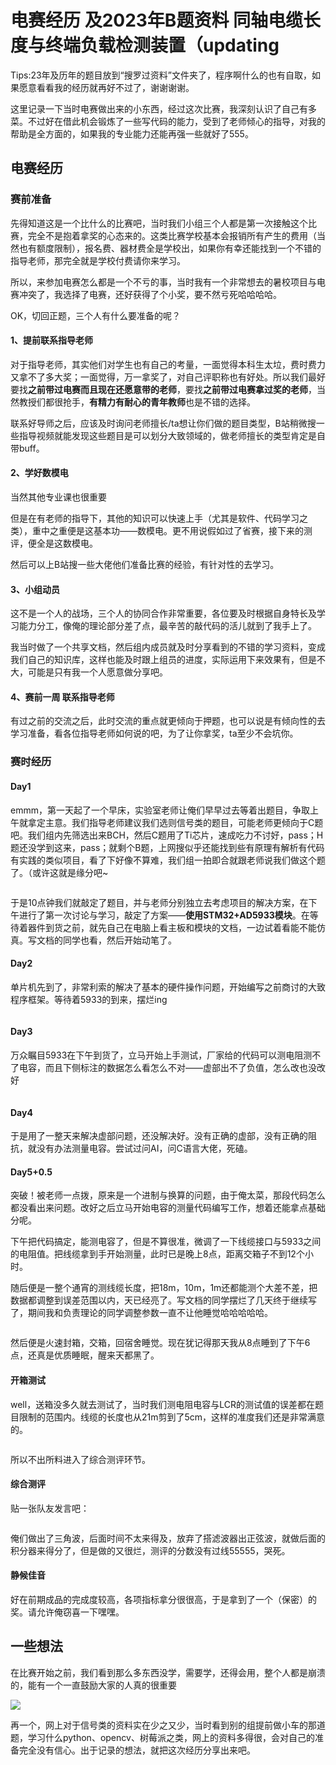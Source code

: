 # 电赛经历 及2023年B题资料 同轴电缆长度与终端负载检测装置（updating

Tips:23年及历年的题目放到“搜罗过资料”文件夹了，程序啊什么的也有自取，如果愿意看看我的经历就再好不过了，谢谢谢谢。

这里记录一下当时电赛做出来的小东西，经过这次比赛，我深刻认识了自己有多菜。不过好在借此机会锻炼了一些写代码的能力，受到了老师倾心的指导，对我的帮助是全方面的，如果我的专业能力还能再强一些就好了555。

## 电赛经历

### 赛前准备

先得知道这是一个比什么的比赛吧，当时我们小组三个人都是第一次接触这个比赛，完全不是抱着拿奖的心态来的。这类比赛学校基本会报销所有产生的费用（当然也有额度限制），报名费、器材费全是学校出，如果你有幸还能找到一个不错的指导老师，那完全就是学校付费请你来学习。

所以，来参加电赛怎么都是一个不亏的事，当时我有一个非常想去的暑校项目与电赛冲突了，我选择了电赛，还好获得了个小奖，要不然亏死哈哈哈哈。

OK，切回正题，三个人有什么要准备的呢？

#### 1、提前联系指导老师

对于指导老师，其实他们对学生也有自己的考量，一面觉得本科生太垃，费时费力又拿不了多大奖；一面觉得，万一拿奖了，对自己评职称也有好处。所以我们最好要找**之前带过电赛而且现在还愿意带的老师**，要找**之前带过电赛拿过奖的老师**，当然教授们都很抢手，**有精力有耐心的青年教师**也是不错的选择。

联系好导师之后，应该及时询问老师擅长/ta想让你们做的题目类型，B站稍微搜一些指导视频就能发现这些题目是可以划分大致领域的，做老师擅长的类型肯定是自带buff。

#### 2、学好数模电

当然其他专业课也很重要

但是在有老师的指导下，其他的知识可以快速上手（尤其是软件、代码学习之类），重中之重便是这基本功——数模电。更不用说假如过了省赛，接下来的测评，便全是这数模电。

然后可以上B站搜一些大佬他们准备比赛的经验，有针对性的去学习。

#### 3、小组动员

这不是一个人的战场，三个人的协同合作非常重要，各位要及时根据自身特长及学习能力分工，像俺的理论部分差了点，最辛苦的敲代码的活儿就到了我手上了。

我当时做了一个共享文档，然后组内成员就及时分享看到的不错的学习资料，变成我们自己的知识库，这样也能及时跟上组员的进度，实际运用下来效果有，但是不大，可能是只有我一个人愿意做分享吧。

#### 4、赛前一周 联系指导老师

有过之前的交流之后，此时交流的重点就更倾向于押题，也可以说是有倾向性的去学习准备，看各位指导老师如何说的吧，为了让你拿奖，ta至少不会坑你。

### 赛时经历

#### Day1

emmm，第一天起了一个早床，实验室老师让俺们早早过去等着出题目，争取上午就拿定主意。我们指导老师建议我们选则信号类的题目，可能老师更倾向于C题吧。我们组内先筛选出来BCH，然后C题用了Ti芯片，速成吃力不讨好，pass；H题还没学到这来，pass；就剩个B题，上网搜似乎还能找到些有原理有解析有代码有实践的类似项目，看了下好像不算难，我们组一拍即合就跟老师说我们做这个题了。（或许这就是缘分吧~

<img src="README/2023-12-12-00-29-22-544d57394c326931d6cc3bead1f54de.png" title="" alt="" data-align="center">

于是10点钟我们就敲定了题目，并与老师分别独立去考虑项目的解决方案，在下午进行了第一次讨论与学习，敲定了方案——**使用STM32+AD5933模块**。在等待着器件到货之前，就先自己在电脑上看主板和模块的文档，一边试着看能不能仿真。写文档的同学也看，然后开始动笔了。

#### Day2

单片机先到了，非常利索的解决了基本的硬件操作问题，开始编写之前商讨的大致程序框架。等待着5933的到来，摆烂ing

<img src="README/2023-12-12-00-48-46-image.png" title="" alt="" data-align="center">

#### Day3

万众瞩目5933在下午到货了，立马开始上手测试，厂家给的代码可以测电阻测不了电容，而且下侧标注的数据怎么看怎么不对——虚部出不了负值，怎么改也没改好

<img src="README/2023-12-12-00-57-04-image.png" title="" alt="" data-align="center">

#### Day4

于是用了一整天来解决虚部问题，还没解决好。没有正确的虚部，没有正确的阻抗，就没有办法测量电容。尝试过问AI，问C语言大佬，死磕。

#### Day5+0.5

突破！被老师一点拨，原来是一个进制与换算的问题，由于俺太菜，那段代码怎么都没看出来问题。改好之后立马开始电容的测量代码编写工作，想着还能拿点基础分呢。

下午把代码搞定，能测电容了，但是不算很准，微调了一下线缆接口与5933之间的电阻值。把线缆拿到手开始测量，此时已是晚上8点，距离交箱子不到12个小时。

随后便是一整个通宵的测线缆长度，把18m，10m，1m还都能测个大差不差，把数据都调整到误差范围以内，天已经亮了。写文档的同学摆烂了几天终于继续写了，期间我和负责理论的同学调整参数一直不让他睡觉哈哈哈哈哈。

<img src="README\1702314969843.jpg" title="" alt="" data-align="center">

然后便是火速封箱，交箱，回宿舍睡觉。现在犹记得那天我从8点睡到了下午6点，还真是优质睡眠，醒来天都黑了。

#### 开箱测试

well，送箱没多久就去测试了，当时我们测电阻电容与LCR的测试值的误差都在题目限制的范围内。线缆的长度也从21m剪到了5cm，这样的准度我们还是非常满意的。

<img src="README/2023-12-12-13-51-13-image.png" title="" alt="" data-align="center">

所以不出所料进入了综合测评环节。

#### 综合测评

贴一张队友发言吧：

<img src="README/2023-12-12-13-55-01-image.png" title="" alt="" data-align="center">

俺们做出了三角波，后面时间不太来得及，放弃了搭滤波器出正弦波，就做后面的积分器来得分了，但是做的又很烂，测评的分数没有过线55555，哭死。

#### 静候佳音

好在前期成品的完成度较高，各项指标拿分很很高，于是拿到了一个（保密）的奖。请允许俺窃喜一下嘿嘿。

## 一些想法

在比赛开始之前，我们看到那么多东西没学，需要学，还得会用，整个人都是崩溃的，能有一个一直鼓励大家的人真的很重要

![](README/2023-12-12-14-04-29-image.png)

再一个，网上对于信号类的资料实在少之又少，当时看到别的组提前做小车的那道题，学习什么python、opencv、树莓派之类，网上的资料多得很，会对自己的准备完全没有信心。出于记录的想法，就把这次经历分享出来吧。
